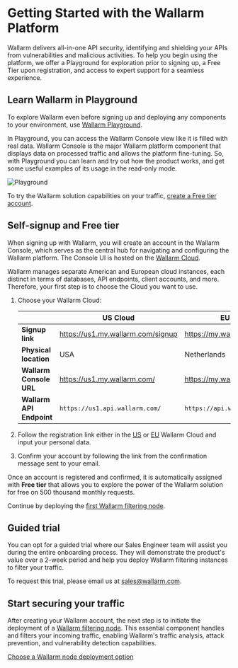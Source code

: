 # Getting Started with the Wallarm Platform

Wallarm delivers all-in-one API security, identifying and shielding your APIs from vulnerabilities and malicious activities. To help you begin using the platform, we offer a Playground for exploration prior to signing up, a Free Tier upon registration, and access to expert support for a seamless experience.

## Learn Wallarm in Playground

To explore Wallarm even before signing up and deploying any components to your environment, use [Wallarm Playground](https://my.us1.wallarm.com/playground?utm_source=wallarm_docs_quickstart).

In Playground, you can access the Wallarm Console view like it is filled with real data. Wallarm Console is the major Wallarm platform component that displays data on processed traffic and allows the platform fine-tuning. So, with Playground you can learn and try out how the product works, and get some useful examples of its usage in the read-only mode.

![Playground](../images/playground.png)

To try the Wallarm solution capabilities on your traffic, [create a Free tier account](#self-signup-and-free-tier).

## Self-signup and Free tier

When signing up with Wallarm, you will create an account in the Wallarm Console, which serves as the central hub for navigating and configuring the Wallarm platform. The Console UI is hosted on the [Wallarm Cloud](../about-wallarm/overview.md#cloud).

Wallarm manages separate American and European cloud instances, each distinct in terms of databases, API endpoints, client accounts, and more. Therefore, your first step is to choose the Cloud you want to use.

1. Choose your Wallarm Cloud:

    || US Cloud | EU Cloud |
    | -- | -------- | -------- |
    | **Signup link** | https://us1.my.wallarm.com/signup | https://my.wallarm.com/signup |
    | **Physical location** | USA | Netherlands |
    | **Wallarm Console URL** | https://us1.my.wallarm.com/ | https://my.wallarm.com/ |
    | **Wallarm API Endpoint** | `https://us1.api.wallarm.com/` | `https://api.wallarm.com/` |
1. Follow the registration link either in the [US](https://us1.my.wallarm.com/signup) or [EU](https://my.wallarm.com/signup) Wallarm Cloud and input your personal data.
1. Confirm your account by following the link from the confirmation message sent to your email.

Once an account is registered and confirmed, it is automatically assigned with **Free tier** that allows you to explore the power of the Wallarm solution for free on 500 thousand monthly requests.

Continue by deploying the [first Wallarm filtering node](#start-securing-your-traffic).

## Guided trial

You can opt for a guided trial where our Sales Engineer team will assist you during the entire onboarding process. They will demonstrate the product's value over a 2-week period and help you deploy Wallarm filtering instances to filter your traffic.

To request this trial, please email us at [sales@wallarm.com](mailto:sales@wallarm.com?subject=Request%20for%20a%20Guided%20Wallarm%20Trial&body=Hello%20Wallarm%20Sales%20Engineer%20Team%2C%0A%0AI'm%20writing%20to%20request%20a%20guided%20Wallarm%20trial.%20I%20would%20be%20happy%20to%20schedule%20a%20call%20with%20you%20to%20discuss%20my%20requirements%20in%20detail.%0A%0AThank%20you%20for%20your%20time%20and%20assistance.).

## Start securing your traffic

After creating your Wallarm account, the next step is to initiate the deployment of a [Wallarm filtering node](../about-wallarm/overview.md#filtering-node). This essential component handles and filters your incoming traffic, enabling Wallarm's traffic analysis, attack prevention, and vulnerability detection capabilities.

[Choose a Wallarm node deployment option](../installation/supported-deployment-options.md)

